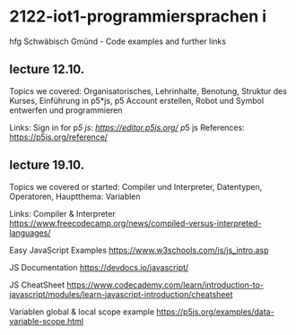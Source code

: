 # 2122-iot1-programmiersprachen i
hfg Schwäbisch Gmünd - Code examples and further links 

## lecture 12.10.
Topics we covered:
Organisatorisches, Lehrinhalte, Benotung, Struktur des Kurses, Einführung in p5*js, p5 Account erstellen, Robot und Symbol entwerfen und programmieren

Links:
Sign in for p*5 js: https://editor.p5js.org/
p*5 js References: https://p5js.org/reference/

## lecture 19.10.
Topics we covered or started:
Compiler und Interpreter, Datentypen, Operatoren, Hauptthema: Variablen

Links:
Compiler & Interpreter
https://www.freecodecamp.org/news/compiled-versus-interpreted-languages/

Easy JavaScript Examples
https://www.w3schools.com/js/js_intro.asp

JS Documentation
https://devdocs.io/javascript/

JS CheatSheet
https://www.codecademy.com/learn/introduction-to-javascript/modules/learn-javascript-introduction/cheatsheet

Variablen global & local scope example
https://p5js.org/examples/data-variable-scope.html
